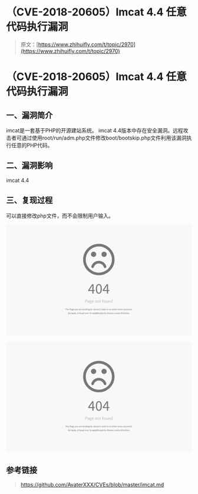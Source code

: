 # （CVE-2018-20605）Imcat 4.4 任意代码执行漏洞

> 原文：[https://www.zhihuifly.com/t/topic/2970](https://www.zhihuifly.com/t/topic/2970)

# （CVE-2018-20605）Imcat 4.4 任意代码执行漏洞

## 一、漏洞简介

imcat是一套基于PHP的开源建站系统。 imcat 4.4版本中存在安全漏洞。远程攻击者可通过使用root/run/adm.php文件修改boot/bootskip.php文件利用该漏洞执行任意的PHP代码。

## 二、漏洞影响

imcat 4.4

## 三、复现过程

可以直接修改php文件，而不会限制用户输入。

![](img/841b6d0af7ed1e66c899bca37d6e664e.png)

![](img/841b6d0af7ed1e66c899bca37d6e664e.png)

## 参考链接

> https://github.com/AvaterXXX/CVEs/blob/master/imcat.md